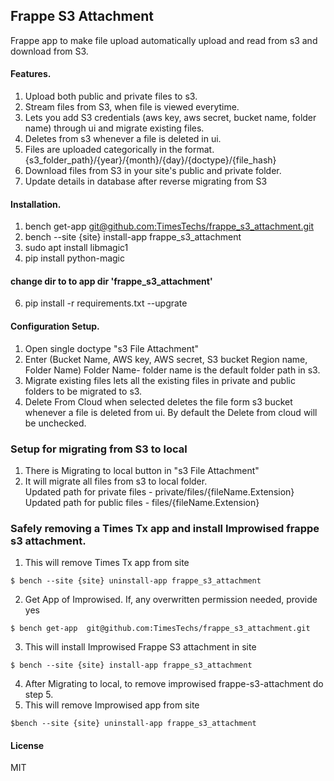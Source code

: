 ## Frappe S3 Attachment

Frappe app to make file upload automatically upload and read from s3 and download from S3.

#### Features.

1. Upload both public and private files to s3.
2. Stream files from S3, when file is viewed everytime.
3. Lets you add S3 credentials
    (aws key, aws secret, bucket name, folder name) through ui and migrate existing
    files.
4. Deletes from s3 whenever a file is deleted in ui.
5. Files are uploaded categorically in the format.
    {s3_folder_path}/{year}/{month}/{day}/{doctype}/{file_hash}
6. Download files from S3 in your site's public and private folder.
7. Update details in database after reverse migrating from S3

#### Installation.

1. bench get-app [git@github.com:TimesTechs/frappe_s3_attachment.git](https://github.com/TimesTechs/frappe_s3_attachment)
2. bench --site {site} install-app frappe_s3_attachment
3. sudo apt install libmagic1
4. pip install python-magic
#### change dir to to app dir 'frappe_s3_attachment'
6. pip install -r requirements.txt --upgrate

#### Configuration Setup.

1. Open single doctype "s3 File Attachment"
2. Enter (Bucket Name, AWS key, AWS secret, S3 bucket Region name, Folder Name)
    Folder Name- folder name is the default folder path in s3.
3. Migrate existing files lets all the existing files in private and public folders
    to be migrated to s3.
4. Delete From Cloud when selected deletes the file form s3 bucket whenever a file
    is deleted from ui. By default the Delete from cloud will be unchecked.
    
### Setup for migrating from S3 to local

1. There is Migrating to local button in "s3 File Attachment"
2. It will migrate all files from s3 to local folder.<br/>
   Updated path for private files - private/files/{fileName.Extension}<br/>
   Updated path for public files - files/{fileName.Extension}

### Safely removing a Times Tx app and install Improwised frappe s3 attachment.

1. This will remove Times Tx app from site
```
$ bench --site {site} uninstall-app frappe_s3_attachment 
```
2. Get App of Improwised. If, any overwritten permission needed, provide yes
```
$ bench get-app  git@github.com:TimesTechs/frappe_s3_attachment.git 
```
3. This will install Improwised Frappe S3 attachment in site
```
$ bench --site {site} install-app frappe_s3_attachment 
```
4. After Migrating to local, to remove improwised frappe-s3-attachment do step 5.
5. This will remove Improwised app from site
```
$bench --site {site} uninstall-app frappe_s3_attachment 
```

#### License

MIT
